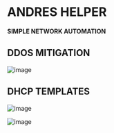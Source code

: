 # ANDRES HELPER 
**SIMPLE NETWORK AUTOMATION**

## DDOS MITIGATION


![image](https://user-images.githubusercontent.com/52017443/91661975-13a8f500-eb12-11ea-944e-6b48c6aa9e0f.png)

## DHCP TEMPLATES

![image](https://user-images.githubusercontent.com/52017443/91661988-291e1f00-eb12-11ea-8bdc-2243035aa37e.png)


![image](https://user-images.githubusercontent.com/52017443/91662007-49e67480-eb12-11ea-90f1-64fd24854412.png)
